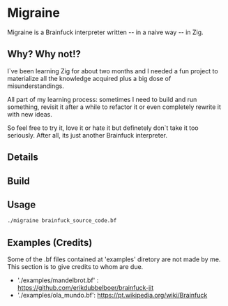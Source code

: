 
# Migraine
Migraine is a Brainfuck interpreter written -- in a naive way -- in Zig. 

## Why? Why not!? 
I`ve been learning Zig for about two months and I needed a fun project to materialize all the knowledge acquired plus a big dose of misunderstandings. 

All part of my learning process: sometimes I need to build and run something, revisit it after a while to refactor it or even completely rewrite it with new ideas. 

So feel free to try it, love it or hate it but definetely don`t take it too seriously. After all, its just another Brainfuck interpreter.

## Details

## Build

## Usage
```bash
./migraine brainfuck_source_code.bf
```

## Examples (Credits)
Some of the .bf files contained at 'examples' diretory are not made by me. This section is to give credits to whom are due.
+ './examples/mandelbrot.bf' : https://github.com/erikdubbelboer/brainfuck-jit
+ './examples/ola_mundo.bf': https://pt.wikipedia.org/wiki/Brainfuck